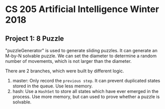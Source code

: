 # CS 205 Artificial Intelligence Winter 2018
## Project 1: 8 Puzzle
"puzzleGenerator" is used to generate sliding puzzles. It can generate an M-by-N solvable puzzle. We can set the diameter to determine a random number of movements, which is not larger than the diameter.

There are 2 branches, which were built by different logic.
1. master: Only record the `previous step`. It can prevent duplicated states stored in the queue. Use less memory.
2. hash: Use a `HashSet` to store all states which have ever emerged in the process. Use more memory, but can used to prove whether a puzzle is solvable.
